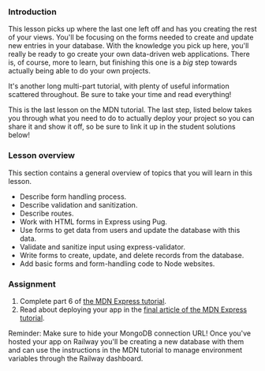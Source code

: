 ### Introduction

This lesson picks up where the last one left off and has you creating the rest of your views. You'll be focusing on the forms needed to create and update new entries in your database. With the knowledge you pick up here, you'll really be ready to go create your own data-driven web applications. There is, of course, more to learn, but finishing this one is a _big_ step towards actually being able to do your own projects.

It's another long multi-part tutorial, with plenty of useful information scattered throughout. Be sure to take your time and read everything!

This is the last lesson on the MDN tutorial. The last step, listed below takes you through what you need to do to actually deploy your project so you can share it and show it off, so be sure to link it up in the student solutions below!

### Lesson overview

This section contains a general overview of topics that you will learn in this lesson.

- Describe form handling process.
- Describe validation and sanitization.
- Describe routes.
- Work with HTML forms in Express using Pug.
- Use forms to get data from users and update the database with this data.
- Validate and sanitize input using express-validator.
- Write forms to create, update, and delete records from the database.
- Add basic forms and form-handling code to Node websites.

### Assignment

<div class="lesson-content__panel" markdown="1">

1. Complete part 6 of [the MDN Express tutorial](https://developer.mozilla.org/en-US/docs/Learn/Server-side/Express_Nodejs/forms).
2. Read about deploying your app in the [final article of the MDN Express tutorial](https://developer.mozilla.org/en-US/docs/Learn/Server-side/Express_Nodejs/deployment).

Reminder: Make sure to hide your MongoDB connection URL! Once you've hosted your app on Railway you'll be creating a new database with them and can use the instructions in the MDN tutorial to manage environment variables through the Railway dashboard.

</div>
